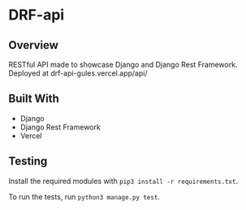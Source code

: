 # DRF-api

## Overview
RESTful API made to showcase Django and Django Rest Framework.
Deployed at drf-api-gules.vercel.app/api/

## Built With
- Django
- Django Rest Framework
- Vercel

## Testing
Install the required modules with `pip3 install -r requirements.txt`.

To run the tests, run `python3 manage.py test`.
